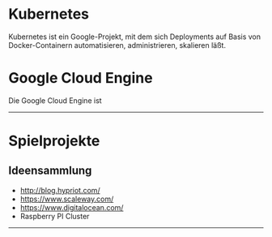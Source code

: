 # Kubernetes

Kubernetes ist ein Google-Projekt, mit dem sich Deployments auf Basis von Docker-Containern automatisieren, administrieren, skalieren läßt.

# Google Cloud Engine

Die Google Cloud Engine ist 

---

# Spielprojekte
## Ideensammlung
* http://blog.hypriot.com/
* https://www.scaleway.com/
* https://www.digitalocean.com/
* Raspberry PI Cluster

---



